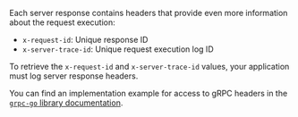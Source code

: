 Each server response contains headers that provide even more information about the request execution:

* `x-request-id`: Unique response ID
* `x-server-trace-id`: Unique request execution log ID

To retrieve the `x-request-id` and `x-server-trace-id` values, your application must log server response headers.

You can find an implementation example for access to gRPC headers in the [`grpc-go` library documentation](https://github.com/grpc/grpc-go/blob/master/Documentation/grpc-metadata.md).